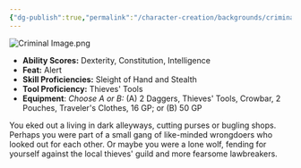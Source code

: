 ```yaml
---
{"dg-publish":true,"permalink":"/character-creation/backgrounds/criminal/"}
---
```


![Criminal Image.png](/img/user/Criminal%20Image.png)
- **Ability Scores:** Dexterity, Constitution, Intelligence
- **Feat:** Alert
- **Skill Proficiencies:** Sleight of Hand and Stealth
- **Tool Proficiency:** Thieves' Tools
- **Equipment**: *Choose A or B:* (A) 2 Daggers, Thieves' Tools, Crowbar, 2 Pouches, Traveler's Clothes, 16 GP; or (B) 50 GP

You eked out a living in dark alleyways, cutting purses or bugling shops. Perhaps you were part of a small gang of like-minded wrongdoers who looked out for each other. Or maybe you were a lone wolf, fending for yourself against the local thieves' guild and more fearsome lawbreakers.